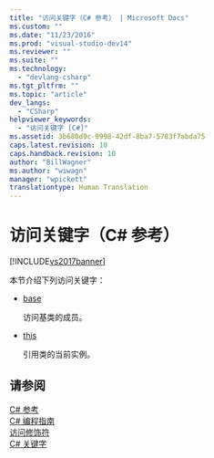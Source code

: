 ```yaml
---
title: "访问关键字（C# 参考） | Microsoft Docs"
ms.custom: ""
ms.date: "11/23/2016"
ms.prod: "visual-studio-dev14"
ms.reviewer: ""
ms.suite: ""
ms.technology: 
  - "devlang-csharp"
ms.tgt_pltfrm: ""
ms.topic: "article"
dev_langs: 
  - "CSharp"
helpviewer_keywords: 
  - "访问关键字 [C#]"
ms.assetid: 3b680d9c-0998-42df-8ba7-5783f7abda75
caps.latest.revision: 10
caps.handback.revision: 10
author: "BillWagner"
ms.author: "wiwagn"
manager: "wpickett"
translationtype: Human Translation
---
```

# 访问关键字（C# 参考）
[!INCLUDE[vs2017banner](../../../csharp/includes/vs2017banner.md)]

本节介绍下列访问关键字：  
  
-   [base](../../../csharp/language-reference/keywords/base.md)  
  
     访问基类的成员。  
  
-   [this](../../../csharp/language-reference/keywords/this.md)  
  
     引用类的当前实例。  
  
## 请参阅  
 [C\# 参考](../../../csharp/language-reference/index.md)   
 [C\# 编程指南](../../../csharp/programming-guide/index.md)   
 [访问修饰符](../../../csharp/language-reference/keywords/access-modifiers.md)   
 [C\# 关键字](../../../csharp/language-reference/keywords/index.md)